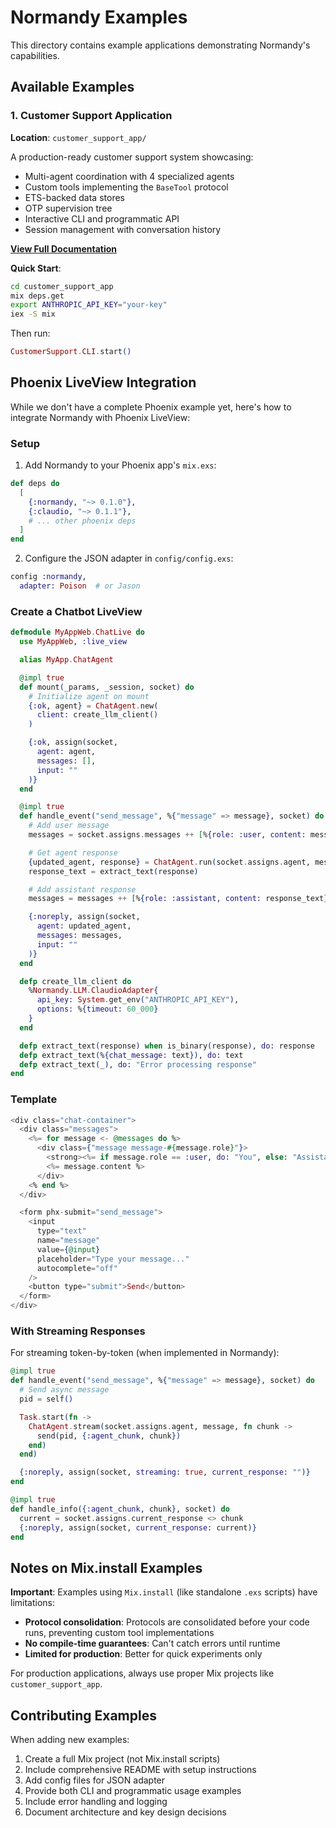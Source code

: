 # Normandy Examples

This directory contains example applications demonstrating Normandy's capabilities.

## Available Examples

### 1. Customer Support Application

**Location**: `customer_support_app/`

A production-ready customer support system showcasing:
- Multi-agent coordination with 4 specialized agents
- Custom tools implementing the `BaseTool` protocol
- ETS-backed data stores
- OTP supervision tree
- Interactive CLI and programmatic API
- Session management with conversation history

**[View Full Documentation](./customer_support_app/README.md)**

**Quick Start**:
```bash
cd customer_support_app
mix deps.get
export ANTHROPIC_API_KEY="your-key"
iex -S mix
```

Then run:
```elixir
CustomerSupport.CLI.start()
```

## Phoenix LiveView Integration

While we don't have a complete Phoenix example yet, here's how to integrate Normandy with Phoenix LiveView:

### Setup

1. Add Normandy to your Phoenix app's `mix.exs`:

```elixir
def deps do
  [
    {:normandy, "~> 0.1.0"},
    {:claudio, "~> 0.1.1"},
    # ... other phoenix deps
  ]
end
```

2. Configure the JSON adapter in `config/config.exs`:

```elixir
config :normandy,
  adapter: Poison  # or Jason
```

### Create a Chatbot LiveView

```elixir
defmodule MyAppWeb.ChatLive do
  use MyAppWeb, :live_view

  alias MyApp.ChatAgent

  @impl true
  def mount(_params, _session, socket) do
    # Initialize agent on mount
    {:ok, agent} = ChatAgent.new(
      client: create_llm_client()
    )

    {:ok, assign(socket,
      agent: agent,
      messages: [],
      input: ""
    )}
  end

  @impl true
  def handle_event("send_message", %{"message" => message}, socket) do
    # Add user message
    messages = socket.assigns.messages ++ [%{role: :user, content: message}]

    # Get agent response
    {updated_agent, response} = ChatAgent.run(socket.assigns.agent, message)
    response_text = extract_text(response)

    # Add assistant response
    messages = messages ++ [%{role: :assistant, content: response_text}]

    {:noreply, assign(socket,
      agent: updated_agent,
      messages: messages,
      input: ""
    )}
  end

  defp create_llm_client do
    %Normandy.LLM.ClaudioAdapter{
      api_key: System.get_env("ANTHROPIC_API_KEY"),
      options: %{timeout: 60_000}
    }
  end

  defp extract_text(response) when is_binary(response), do: response
  defp extract_text(%{chat_message: text}), do: text
  defp extract_text(_), do: "Error processing response"
end
```

### Template

```heex
<div class="chat-container">
  <div class="messages">
    <%= for message <- @messages do %>
      <div class={"message message-#{message.role}"}>
        <strong><%= if message.role == :user, do: "You", else: "Assistant" %>:</strong>
        <%= message.content %>
      </div>
    <% end %>
  </div>

  <form phx-submit="send_message">
    <input
      type="text"
      name="message"
      value={@input}
      placeholder="Type your message..."
      autocomplete="off"
    />
    <button type="submit">Send</button>
  </form>
</div>
```

### With Streaming Responses

For streaming token-by-token (when implemented in Normandy):

```elixir
@impl true
def handle_event("send_message", %{"message" => message}, socket) do
  # Send async message
  pid = self()

  Task.start(fn ->
    ChatAgent.stream(socket.assigns.agent, message, fn chunk ->
      send(pid, {:agent_chunk, chunk})
    end)
  end)

  {:noreply, assign(socket, streaming: true, current_response: "")}
end

@impl true
def handle_info({:agent_chunk, chunk}, socket) do
  current = socket.assigns.current_response <> chunk
  {:noreply, assign(socket, current_response: current)}
end
```

## Notes on Mix.install Examples

**Important**: Examples using `Mix.install` (like standalone `.exs` scripts) have limitations:

- **Protocol consolidation**: Protocols are consolidated before your code runs, preventing custom tool implementations
- **No compile-time guarantees**: Can't catch errors until runtime
- **Limited for production**: Better for quick experiments only

For production applications, always use proper Mix projects like `customer_support_app`.

## Contributing Examples

When adding new examples:

1. Create a full Mix project (not Mix.install scripts)
2. Include comprehensive README with setup instructions
3. Add config files for JSON adapter
4. Provide both CLI and programmatic usage examples
5. Include error handling and logging
6. Document architecture and key design decisions

